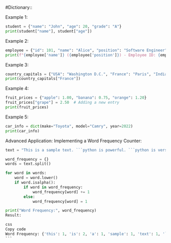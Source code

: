 #Dictionary::<br /> 

Example 1:

```python
student = {"name": "John", "age": 20, "grade": "A"}
print(student["name"], student["age"])
```
Example 2:

```python
employee = {"id": 101, "name": "Alice", "position": "Software Engineer"}
print(f"{employee['name']} ({employee['position']}) - Employee ID: {employee['id']}")
```
Example 3:

```python
country_capitals = {"USA": "Washington D.C.", "France": "Paris", "India": "New Delhi"}
print(country_capitals["France"])
```
Example 4:

```python
fruit_prices = {"apple": 1.00, "banana": 0.75, "orange": 1.20}
fruit_prices["grape"] = 2.50  # Adding a new entry
print(fruit_prices)
```
Example 5:

```python
car_info = dict(make="Toyota", model="Camry", year=2022)
print(car_info)
```

Advanced Application:
 Implementing a Word Frequency Counter:
``````python
text = "This is a sample text. ```python is powerful. ```python is versatile."

word_frequency = {}
words = text.split()

for word in words:
    word = word.lower()
    if word.isalpha():
        if word in word_frequency:
            word_frequency[word] += 1
        else:
            word_frequency[word] = 1

print("Word Frequency:", word_frequency)
Result:

css
Copy code
Word Frequency: {'this': 1, 'is': 2, 'a': 1, 'sample': 1, 'text': 1, '```python': 2, 'powerful': 1, 'versatile': 1}
```
